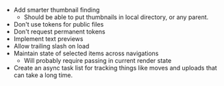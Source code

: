 * Add smarter thumbnail finding
  * Should be able to put thumbnails in local directory, or any parent.
* Don't use tokens for public files
* Don't request permanent tokens
* Implement text previews
* Allow trailing slash on load
* Maintain state of selected items across navigations
  * Will probably require passing in current render state
* Create an async task list for tracking things like moves and uploads that
  can take a long time.
